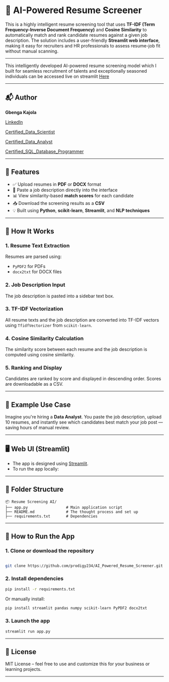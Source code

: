 
# 🧠 AI-Powered Resume Screener

This is a highly intelligent resume screening tool that uses **TF-IDF (Term Frequency-Inverse Document Frequency)** and **Cosine Similarity** to automatically match and rank candidate resumes against a given job description. The solution includes a user-friendly **Streamlit web interface**, making it easy for recruiters and HR professionals to assess resume-job fit without manual scanning.

---

This intelligently developed AI-powered resume screening model which I built for seamless recruitment of talents and exceptionally seasoned individuals can be accessed live on streamlit [Here](https://intelligent-ai-resume-screener.streamlit.app/)

---

## 📬 Author

**Gbenga Kajola**

[LinkedIn](https://www.linkedin.com/in/kajolagbenga)

[Certified_Data_Scientist](https://www.datacamp.com/certificate/DSA0012312825030)

[Certified_Data_Analyst](https://www.datacamp.com/certificate/DAA0018583322187)

[Certified_SQL_Database_Programmer](https://www.datacamp.com/certificate/SQA0019722049554)


---

## 🚀 Features

- ✅ Upload resumes in **PDF** or **DOCX** format
- 📝 Paste a job description directly into the interface
- 📊 View similarity-based **match scores** for each candidate
- 📥 Download the screening results as a **CSV**
- 💡 Built using **Python**, **scikit-learn**, **Streamlit**, and **NLP techniques**

---

## 🔧 How It Works

### 1. **Resume Text Extraction**
Resumes are parsed using:
- `PyPDF2` for PDFs
- `docx2txt` for DOCX files

### 2. **Job Description Input**
The job description is pasted into a sidebar text box.

### 3. **TF-IDF Vectorization**
All resume texts and the job description are converted into TF-IDF vectors using `TfidfVectorizer` from `scikit-learn`.

### 4. **Cosine Similarity Calculation**
The similarity score between each resume and the job description is computed using cosine similarity.

### 5. **Ranking and Display**
Candidates are ranked by score and displayed in descending order. Scores are downloadable as a CSV.

---

## 📌 Example Use Case

Imagine you're hiring a **Data Analyst**. You paste the job description, upload 10 resumes, and instantly see which candidates best match your job post — saving hours of manual review.

---


## 🖥️ Web UI (Streamlit)

- The app is designed using [Streamlit](https://streamlit.io/).
- To run the app locally:


---

## 📁 Folder Structure

```
📦 Resume Screening AI/
├── app.py                 # Main application script
├── README.md              # The thought process and set up
├── requirements.txt       # Dependencies

```

---

## 🧪 How to Run the App

### 1. Clone or download the repository

```bash

git clone https://github.com/prodigy234/AI_Powered_Resume_Screener.git

```

### 2. Install dependencies

```bash
pip install -r requirements.txt
```

Or manually install:

```bash
pip install streamlit pandas numpy scikit-learn PyPDF2 docx2txt
```

### 3. Launch the app

```bash
streamlit run app.py
```

---

## 🏁 License

MIT License – feel free to use and customize this for your business or learning projects.

---